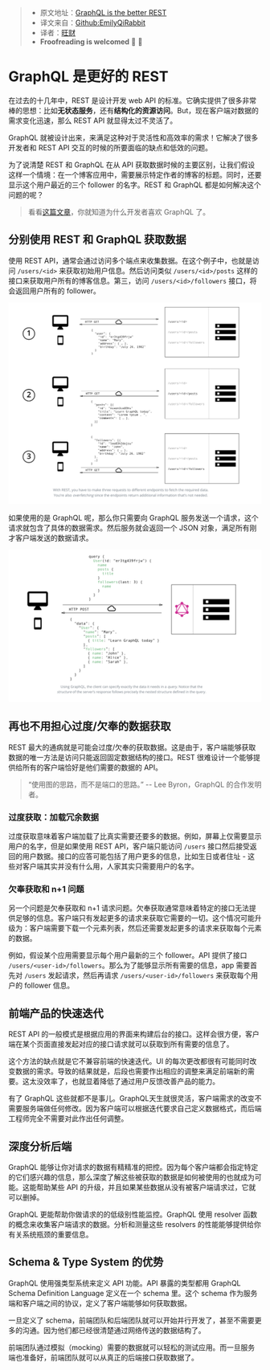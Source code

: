 > * 原文地址：[GraphQL is the better REST](https://www.howtographql.com/basics/1-graphql-is-the-better-rest/)
> * 译文来自：[Github:EmilyQiRabbit](https://github.com/EmilyQiRabbit/GraphQLTranslation)
> * 译者：[旺财](https://github.com/EmilyQiRabbit)
> * **Froofreading is welcomed** 🙋 🎉

# GraphQL 是更好的 REST

在过去的十几年中，REST 是设计开发 web API 的标准。它确实提供了很多非常棒的思想：比如**无状态服务**，还有**结构化的资源访问**。But，现在客户端对数据的需求变化迅速，那么 REST API 就显得太过不灵活了。

GraphQL 就被设计出来，来满足这种对于灵活性和高效率的需求！它解决了很多开发者和 REST API 交互的时候的所要面临的缺点和低效的问题。

为了说清楚 REST 和 GraphQL 在从 API 获取数据时候的主要区别，让我们假设这样一个情境：在一个博客应用中，需要展示特定作者的博客的标题。同时，还要显示这个用户最近的三个 follower 的名字。REST 和 GraphQL 都是如何解决这个问题的呢？

> 看看[这篇文章](https://blog.graph.cool/b60cfa683511)，你就知道为什么开发者喜欢 GraphQL 了。

## 分别使用 REST 和 GraphQL 获取数据

使用 REST API，通常会通过访问多个端点来收集数据。在这个例子中，也就是访问 `/users/<id>` 来获取初始用户信息。然后访问类似 `/users/<id>/posts` 这样的接口来获取用户所有的博客信息。第三，访问 `/users/<id>/followers` 接口，将会返回用户所有的 follower。

![rest](./imgs/graphqlpic1.png)

如果使用的是 GraphQL 呢，那么你只需要向 GraphQL 服务发送一个请求，这个请求就包含了具体的数据需求。然后服务就会返回一个 JSON 对象，满足所有刚才客户端发送的数据请求。

![rest](./imgs/graphqlpic2.png)

## 再也不用担心过度/欠奉的数据获取

REST 最大的通病就是可能会过度/欠奉的获取数据。这是由于，客户端能够获取数据的唯一方法是访问只能返回固定数据结构的接口。REST 很难设计一个能够提供给所有的客户端恰好是他们需要的数据的 API。

> “使用图的思路，而不是端口的思路。” -- Lee Byron，GraphQL 的合作发明者。

### 过度获取：加载冗余数据

过度获取意味着客户端加载了比真实需要还要多的数据。例如，屏幕上仅需要显示用户的名字，但是如果使用 REST API，客户端只能访问 `/users` 接口然后接受返回的用户数据。接口的应答可能包括了用户更多的信息，比如生日或者住址 - 这些对客户端其实并没有什么用，人家其实只需要用户的名字。

### 欠奉获取和 n+1 问题

另一个问题是欠奉获取和 n+1 请求问题。欠奉获取通常意味着特定的接口无法提供足够的信息。客户端只有发起更多的请求来获取它需要的一切。这个情况可能升级为：客户端需要下载一个元素列表，然后还需要发起更多的请求来获取每个元素的数据。

例如，假设某个应用需要显示每个用户最新的三个 follower。API 提供了接口 `/users/<user-id>/followers`。那么为了能够显示所有需要的信息，app 需要首先对 `/users` 发起请求，然后再请求 `/users/<user-id>/followers` 来获取每个用户的 follower 信息。

## 前端产品的快速迭代

REST API 的一般模式是根据应用的界面来构建后台的接口。这样会很方便，客户端在某个页面直接发起对应的接口请求就可以获取到所有需要的信息了。

这个方法的缺点就是它不兼容前端的快速迭代。UI 的每次更改都很有可能同时改变数据的需求。导致的结果就是，后段也需要作出相应的调整来满足前端新的需要。这太没效率了，也就显着降低了通过用户反馈改善产品的能力。

有了 GraphQL 这些就都不是事儿。GraphQL天生就很灵活，客户端需求的改变不需要服务端做任何修改。因为客户端可以根据迭代要求自己定义数据格式，而后端工程师完全不需要对此作出任何调整。

## 深度分析后端

GraphQL 能够让你对请求的数据有精精准的把控。因为每个客户端都会指定特定的它们感兴趣的信息，那么深度了解这些被获取的数据是如何被使用的也就成为可能。这能帮助某些 API 的升级，并且如果某些数据从没有被客户端请求过，它就可以删掉。

GraphQL 更能帮助你做请求的的低级别性能监控。GraphQL 使用 resolver 函数的概念来收集客户端请求的数据。分析和测量这些 resolvers 的性能能够提供给你有关系统瓶颈的重要信息。

## Schema & Type System 的优势

GraphQL 使用强类型系统来定义 API 功能。API 暴露的类型都用 GraphQL Schema Definition Language 定义在一个 schema 里。这个 schema 作为服务端和客户端之间的协议，定义了客户端能够如何获取数据。

一旦定义了 schema，前端团队和后端团队就可以开始并行开发了，甚至不需要更多的沟通。因为他们都已经很清楚通过网络传送的数据结构了。

前端团队通过模拟（mocking）需要的数据就可以轻松的测试应用。而一旦服务端也准备好，前端团队就可以从真正的后端接口获取数据了。